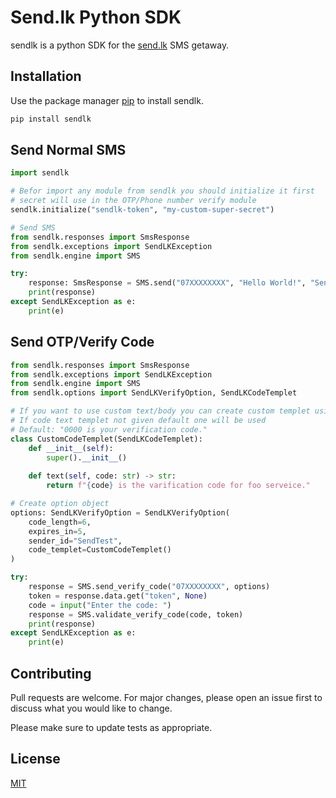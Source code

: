 # Send.lk Python SDK

sendlk is a python SDK for the [send.lk](https://send.lk) SMS getaway.

## Installation

Use the package manager [pip](https://pip.pypa.io/en/stable/) to install sendlk.

```bash
pip install sendlk
```

## Send Normal SMS

```python
import sendlk

# Befor import any module from sendlk you should initialize it first
# secret will use in the OTP/Phone number verify module
sendlk.initialize("sendlk-token", "my-custom-super-secret")

# Send SMS
from sendlk.responses import SmsResponse
from sendlk.exceptions import SendLKException
from sendlk.engine import SMS

try:
    response: SmsResponse = SMS.send("07XXXXXXXX", "Hello World!", "SendTest")
    print(response)
except SendLKException as e:
    print(e)

```
## Send OTP/Verify Code
```python
from sendlk.responses import SmsResponse
from sendlk.exceptions import SendLKException
from sendlk.engine import SMS
from sendlk.options import SendLKVerifyOption, SendLKCodeTemplet

# If you want to use custom text/body you can create custom templet using "SendLKCodeTemplet"
# If code text templet not given default one will be used
# Default: "0000 is your verification code."
class CustomCodeTemplet(SendLKCodeTemplet):
    def __init__(self):
        super().__init__()
        
    def text(self, code: str) -> str:
        return f"{code} is the varification code for foo serveice."

# Create option object
options: SendLKVerifyOption = SendLKVerifyOption(
    code_length=6,
    expires_in=5,
    sender_id="SendTest",
    code_templet=CustomCodeTemplet()
)

try:
    response = SMS.send_verify_code("07XXXXXXXX", options)
    token = response.data.get("token", None)
    code = input("Enter the code: ")
    response = SMS.validate_verify_code(code, token)
    print(response)
except SendLKException as e:
    print(e)

```

## Contributing
Pull requests are welcome. For major changes, please open an issue first to discuss what you would like to change.

Please make sure to update tests as appropriate.

## License
[MIT](https://choosealicense.com/licenses/mit/)